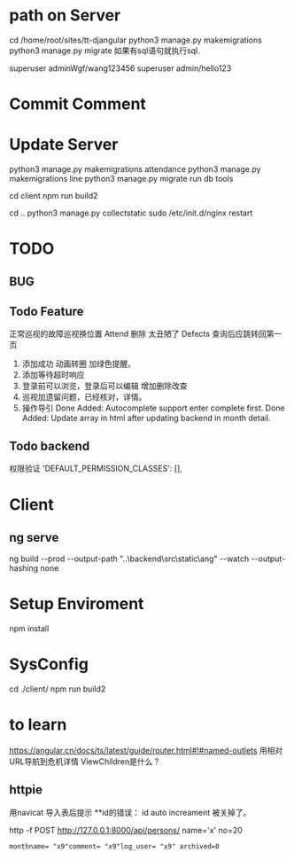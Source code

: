 # path on Server
cd /home/root/sites/tt-djangular
python3 manage.py makemigrations
python3 manage.py migrate
如果有sql语句就执行sql.

superuser adminWgf/wang123456
superuser admin/hello123
# Commit Comment
# Update Server

python3 manage.py makemigrations attendance
python3 manage.py makemigrations line
python3 manage.py migrate
run db tools

cd client
npm run build2

cd ..
python3 manage.py collectstatic
sudo /etc/init.d/nginx restart

# TODO

## BUG

## Todo Feature
正常巡视的故障巡视换位置
Attend 删除  太丑陋了
Defects 查询后应跳转回第一页

1. 添加成功 动画转圈 加绿色提醒。
1. 添加等待超时响应
2. 登录前可以浏览，登录后可以编辑 增加删除改查
1. 巡视加遗留问题，已经核对，详情。 
1. 操作导引
Done Added: Autocomplete support enter complete first.
Done Added: Update array in html after updating backend in month detail.

## Todo backend
权限验证 'DEFAULT_PERMISSION_CLASSES': [],

# Client
## ng serve
ng build --prod --output-path "..\backend\src\static\ang" --watch --output-hashing none 

# Setup Enviroment
npm install

# SysConfig
cd ./client/
npm run build2

# to learn
https://angular.cn/docs/ts/latest/guide/router.html#!#named-outlets
用相对URL导航到危机详情
ViewChildren是什么？

## httpie
用navicat 导入表后提示 **id的错误： id auto increament 被关掉了。

http -f POST http://127.0.0.1:8000/api/persons/ name='x' no=20

	monthname= "x9"comment= "x9"log_user= "x9" archived=0


